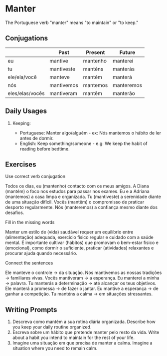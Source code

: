 # Manter

The Portuguese verb "manter" means "to maintain" or "to keep."

## Conjugations

|                 | Past       | Present  | Future     |
| --------------- | ---------- | -------- | ---------- |
| eu              | mantive    | mantenho | manterei   |
| tu              | mantiveste | manténs  | manterás   |
| ele/ela/você    | manteve    | mantém   | manterá    |
| nós             | mantivemos | mantemos | manteremos |
| eles/elas/vocês | mantiveram | mantêm   | manterão   |

## Daily Usages

1. Keeping:

   - Portuguese: Manter algo/alguém - ex: Nós mantemos o hábito de ler antes de dormir.
   - English: Keep something/someone - e.g: We keep the habit of reading before bedtime.

## Exercises

Use correct verb conjugation

Todos os dias, eu (mantenho) contacto com os meus amigos.
A Diana (mantém) o foco nos estudos para passar nos exames.
Eu e a Adriana (mantemos) a casa limpa e organizada.
Tu (mantiveste) a serenidade diante de uma situação difícil.
Vocês (mantêm) o compromisso de praticar desporto regularmente.
Nós (manteremos) a confiança mesmo diante dos desafios.

Fill in the missing words

Manter um estilo de (vida) saudável requer um equilíbrio entre (alimentação) adequada, exercício físico regular e cuidado com a saúde mental. É importante cultivar (hábitos) que promovam o bem-estar físico e (emocional), como dormir o suficiente, praticar (atividades) relaxantes e procurar ajuda quando necessário.

Connect the sentences

Ele manteve o controle -> da situação.
Nós mantivemos as nossas tradições -> familiares vivas.
Vocês mantiveram -> a esperança.
Eu manterei a minha -> palavra.
Tu manterás a determinação -> até alcançar os teus objetivos.
Ele manterá a promessa -> de fazer o jantar.
Eu mantive a esperança -> de ganhar a competição.
Tu manténs a calma -> em situações stressantes.

## Writing Prompts

1. Descreva como mantém a sua rotina diária organizada. Describe how you keep your daily routine organized.
2. Escreva sobre um hábito que pretende manter pelo resto da vida. Write about a habit you intend to maintain for the rest of your life.
3. Imagine uma situação em que precisa de manter a calma. Imagine a situation where you need to remain calm.
